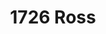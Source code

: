 ---
title: 1726 Ross
phone: (408) 941-1850
website: http://www.abodeservices.org/
management: Abode Services
location: "San Jose"
tags: []
---